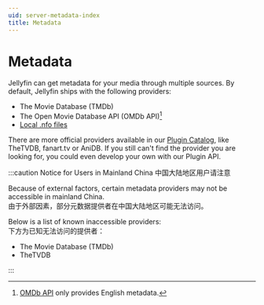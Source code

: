 ```yaml
---
uid: server-metadata-index
title: Metadata
---
```


# Metadata

Jellyfin can get metadata for your media through multiple sources. By default, Jellyfin ships with the following providers:

- The Movie Database (TMDb)
- The Open Movie Database API (OMDb API)[^1]
- [Local .nfo files](nfo)

[^1]: [OMDb API](https://www.omdbapi.com/) only provides English metadata.

There are more official providers available in our [Plugin Catalog](/docs/general/server/plugins#official-plugins), like TheTVDB, fanart.tv or AniDB. If you still can't find the provider you are looking for, you could even develop your own with our Plugin API.

:::caution Notice for Users in Mainland China 中国大陆地区用户请注意

Because of external factors, certain metadata providers may not be accessible in mainland China. <br />
由于外部因素，部分元数据提供者在中国大陆地区可能无法访问。

Below is a list of known inaccessible providers: <br />
下方为已知无法访问的提供者：

- The Movie Database (TMDb)
- TheTVDB

:::
